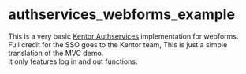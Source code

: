 # authservices_webforms_example

This is a very basic <a href="https://github.com/KentorIT/authservices">Kentor Authservices</a> implementation for webforms. <br/>
Full credit for the SSO goes to the Kentor team,  This is just a simple translation of the MVC demo. <br/>
It only features log in and out functions. 
